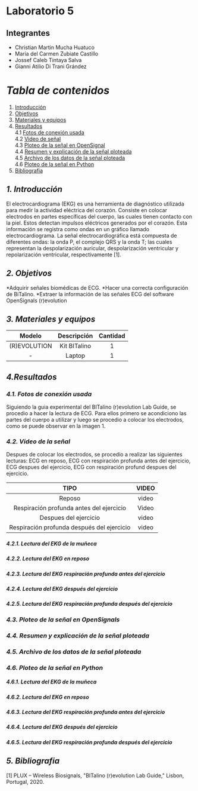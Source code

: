 

# Laboratorio 5
## Integrantes
- Christian Martin Mucha Huatuco
- Maria del Carmen Zubiate Castillo
- Jossef Caleb Tintaya Salva
- Gianni Atilio Di Trani Grández

# *Tabla de contenidos*

1. [Introducción](#id1)
2. [Objetivos](#id2)
3. [Materiales y equipos](#id3)
4. [Resultados](#id4)\
     4.1 [Fotos de conexión usada](#id5)\
     4.2 [Video de señal](#id6)\
     4.3 [Ploteo de la señal en OpenSignal](#id7)\
     4.4 [Resumen y explicación de la señal ploteada](#id8)\
     4.5 [Archivo de los datos de la señal ploteada](#id9)\
     4.6 [Ploteo de la señal en Python](#id10)
5. [Bibliografia](#id11)
   
## *1. Introducción* <a name="id1"></a>

El electrocardiograma (EKG) es una herramienta de diagnóstico utilizada para medir la actividad eléctrica del corazón. Consiste en colocar electrodos en partes específicas del cuerpo, las cuales tienen contacto con la piel. Estos detectan impulsos eléctricos generados por el corazón. Esta información se registra como ondas en un gráfico llamado electrocardiograma.
La señal electrocardiográfica está compuesta de diferentes ondas: la onda P, el complejo QRS y la onda T; las cuales representan la despolarización auricular, despolarización ventricular y repolarización ventricular, respectivamente [1]. 
## *2. Objetivos* <a name="id2"></a>

*Adquirir señales biomédicas de ECG.
*Hacer una correcta configuración de BiTalino.
*Extraer la información de las señales ECG del software OpenSignals (r)evolution
## *3. Materiales y equipos* <a name="id3"></a>

|  **Modelo**  | **Descripción** | **Cantidad** |
|:------------:|:---------------:|:------------:|
| (R)EVOLUTION |   Kit BITalino  |       1      |
|       -      |      Laptop     |       1      |

## *4.Resultados* <a name="id4"></a>

### *4.1. Fotos de conexión usada* <a name="id5"></a>
Siguiendo la guia experimental del BITalino (r)evolution Lab Guide, se procedio a hacer la lectura de ECG. Para ellos primero se acondiciono las partes del cuerpo a utilizar y luego se procedio a colocar los electrodos, como se puede observar en la imagen 1. 

### *4.2. Video de la señal* <a name="id6"></a>
Despues de colocar los electrodos, se procedio a realizar las siguientes lecturas: ECG en reposo, ECG con respiración profunda antes del ejercicio, ECG despues del ejercicio, ECG con respiración profund despues del ejercicio. 

| **TIPO** | **VIDEO** |
|:------------:|:---------------:|
| Reposo |   video  |  
| Respiración profunda antes del ejercicio|      Video     |       
| Despues del ejercicio |   video  | 
|  Respiración profunda después del ejercicio  |   video  | 

##### 4.2.1. Lectura del EKG de la muñeca

##### 4.2.2. Lectura del EKG en reposo

##### 4.2.3. Lectura del EKG respiración profunda antes del ejercicio

##### 4.2.4. Lectura del EKG después del ejercicio

##### 4.2.5. Lectura del EKG respiración profunda después del ejercicio

### *4.3. Ploteo de la señal en OpenSignals* <a name="id7"></a> 

### *4.4. Resumen y explicación de la señal ploteada* <a name="id8"></a> 

### *4.5. Archivo de los datos de la señal ploteada* <a name="id9"></a> 

### *4.6. Ploteo de la señal en Python* <a name="id10"></a> 

##### 4.6.1. Lectura del EKG de la muñeca

##### 4.6.2. Lectura del EKG en reposo

##### 4.6.3. Lectura del EKG respiración profunda antes del ejercicio

##### 4.6.4. Lectura del EKG después del ejercicio

##### 4.6.5. Lectura del EKG respiración profunda después del ejercicio
   
## *5. Bibliografia* <a name="id11"></a>

[1] PLUX – Wireless Biosignals, "BITalino (r)evolution Lab Guide," Lisbon, Portugal, 2020.
